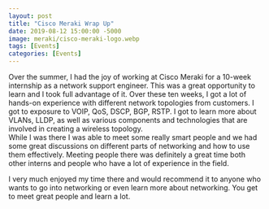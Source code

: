 ```yaml
---
layout: post
title: "Cisco Meraki Wrap Up"
date: 2019-08-12 15:00:00 -5000
image: meraki/cisco-meraki-logo.webp
tags: [Events]
categories: [Events]
---
```


Over the summer, I had the joy of working at Cisco Meraki for a 10-week internship as a network support engineer. This was a great opportunity to learn and I took full advantage of it. Over these ten weeks, I got a lot of hands-on experience with different network topologies from customers. I got to exposure to VOIP, QoS, DSCP, BGP, RSTP. I got to learn more about VLANs, LLDP, as well as various components and technologies that are involved in creating a wireless topology.  
While I was there I was able to meet some really smart people and we had some great discussions on different parts of networking and how to use them effectively. Meeting people there was definitely a great time both other interns and people who have a lot of experience in the field.  

I very much enjoyed my time there and would recommend it to anyone who wants to go into networking or even learn more about networking. You get to meet great people and learn a lot.